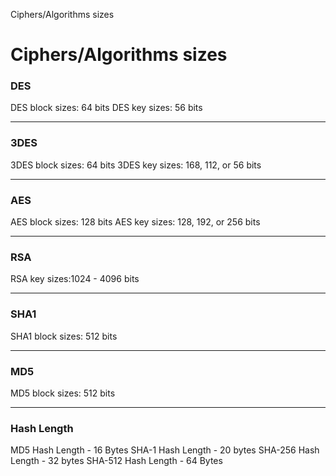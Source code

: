 Ciphers/Algorithms sizes

# Ciphers/Algorithms sizes

### DES 
DES block sizes: 64 bits 
DES key sizes: 56 bits
 
* * *
### 3DES
3DES block sizes: 64 bits 
3DES key sizes: 168, 112, or 56 bits 
 
* * *
### AES
AES block sizes: 128 bits 
AES key sizes: 128, 192, or 256 bits 
 
* * *
### RSA
RSA key sizes:1024 - 4096 bits  
 
* * *
### SHA1
SHA1 block sizes: 512 bits 

 
* * *
### MD5
MD5 block sizes: 512 bits 
 
* * *
### Hash Length
MD5 Hash Length - 16 Bytes 
SHA-1 Hash Length - 20 bytes 
SHA-256 Hash Length - 32 bytes 
SHA-512 Hash Length - 64 Bytes 
 